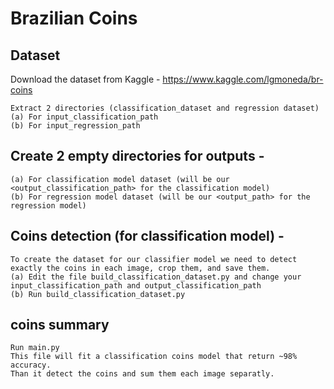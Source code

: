 # Brazilian Coins


## Dataset
Download the dataset from Kaggle - https://www.kaggle.com/lgmoneda/br-coins

    Extract 2 directories (classification_dataset and regression dataset) 
    (a) For input_classification_path 
    (b) For input_regression_path
    
## Create 2 empty directories for outputs -  
    (a) For classification model dataset (will be our <output_classification_path> for the classification model) 
    (b) For regression model dataset (will be our <output_path> for the regression model)
## Coins detection (for classification model) - 
    To create the dataset for our classifier model we need to detect exactly the coins in each image, crop them, and save them. 
    (a) Edit the file build_classification_dataset.py and change your input_classification_path and output_classification_path 
    (b) Run build_classification_dataset.py
##  coins summary
    Run main.py
    This file will fit a classification coins model that return ~98% accuracy.
    Than it detect the coins and sum them each image separatly.
